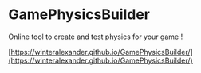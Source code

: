 # GamePhysicsBuilder
Online tool to create and test physics for your game !


[https://winteralexander.github.io/GamePhysicsBuilder/](https://winteralexander.github.io/GamePhysicsBuilder/)